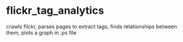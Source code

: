 flickr_tag_analytics
====================

crawls flickr, parses pages to extract tags, finds relationships between them, plots a graph in .ps file